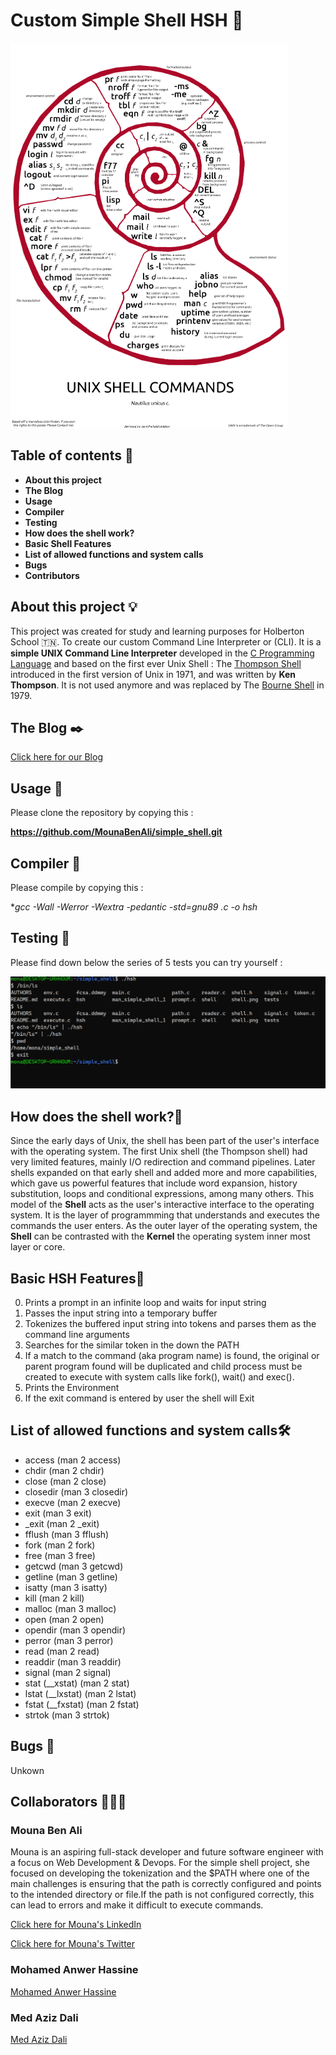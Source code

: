 # Custom Simple Shell HSH :shell:

![simple shell](shell.png)

## Table of contents :scroll:
 - **About this project**
 - **The Blog**
 - **Usage**
 - **Compiler**
 - **Testing**
 - **How does the shell work?**
 - **Basic Shell Features**
 - **List of allowed functions and system calls**
 - **Bugs**
 - **Contributors**

## About this project :bulb:
This project was created for study and learning purposes for Holberton School :tunisia:. To create our custom Command Line Interpreter or (CLI).
It is a **simple UNIX Command Line Interpreter** developed in the [C Programming Language](https://en.wikipedia.org/wiki/C_(programming_language)) and based on the first ever Unix Shell : The [Thompson Shell](https://en.wikipedia.org/wiki/Thompson_shell) introduced in the first version of Unix in 1971, and was written by **Ken Thompson**.
It is not used anymore and was replaced by The [Bourne Shell](https://en.wikipedia.org/wiki/Bourne_shell) in 1979.

## The Blog :black_nib:
[Click here for our Blog](https://medium.com/@3801/lets-build-a-shell-197394e8ff1c)

## Usage :wrench:

Please clone the repository by copying this :

**https://github.com/MounaBenAli/simple_shell.git**

## Compiler :wrench:

Please compile by copying this :

**gcc -Wall -Werror -Wextra -pedantic -std=gnu89 *.c -o hsh**

## Testing :wrench:

Please find down below the series of 5 tests you can try yourself :

![Testing](tests.PNG)

## How does the shell work?:mag_right:

Since the early days of Unix, the shell has been part of the user's interface with the operating system.
The first Unix shell (the Thompson shell) had very limited features, mainly I/O redirection and command pipelines. Later shells expanded on that early shell and added more and more capabilities, which gave us powerful features that include word expansion, history substitution, loops and conditional expressions, among many others.
This model of the **Shell** acts as the user's interactive interface to the operating system.
It is the layer of programmming that understands and executes the commands the user enters.
As the outer layer of the operating system, the **Shell** can be contrasted with the **Kernel** the operating system inner most layer or core.

## Basic HSH Features:toolbox:
0. Prints a prompt in an infinite loop and waits for input string
1. Passes the input string into a temporary buffer
2. Tokenizes the buffered input string into tokens and parses them as the command line arguments
3. Searches for the similar token in the down the PATH
4. If a match to the command (aka program name) is found, the original or parent program found will be duplicated and child process must be created to execute with system calls like fork(), wait() and exec().
5. Prints the Environment
6. If the exit command is entered by user the shell will Exit

## List of allowed functions and system calls:hammer_and_wrench:

 - access (man 2 access)
 - chdir (man 2 chdir)
 - close (man 2 close)
 - closedir (man 3 closedir)
 - execve (man 2 execve)
 - exit (man 3 exit)
 - _exit (man 2 _exit)
 - fflush (man 3 fflush)
 - fork (man 2 fork)
 - free (man 3 free)
 - getcwd (man 3 getcwd)
 - getline (man 3 getline)
 - isatty (man 3 isatty)
 - kill (man 2 kill)
 - malloc (man 3 malloc)
 - open (man 2 open)
 - opendir (man 3 opendir)
 - perror (man 3 perror)
 - read (man 2 read)
 - readdir (man 3 readdir)
 - signal (man 2 signal)
 - stat (__xstat) (man 2 stat)
 - lstat (__lxstat) (man 2 lstat)
 - fstat (__fxstat) (man 2 fstat)
 - strtok (man 3 strtok)

## Bugs :wrench:
Unkown

## Collaborators :muscle::brain::sunglasses:
### Mouna Ben Ali
Mouna is an aspiring full-stack developer and future software engineer with a focus on Web Development & Devops. For the simple shell project, she focused on developing the tokenization and the $PATH where one of the main challenges is ensuring that the path is correctly configured and points to the intended directory or file.If the path is not configured correctly, this can lead to errors and make it difficult to execute commands.

[Click here for Mouna's LinkedIn](https://www.linkedin.com/in/mouna-ben-ali-643bb865/)

[Click here for Mouna's Twitter](https://twitter.com/MunaBenAli)

### Mohamed Anwer Hassine
[Mohamed Anwer Hassine](https://github.com/HassineMohamedAnwer)

### Med Aziz Dali
[Med Aziz Dali](https://github.com/Azizo1212)

